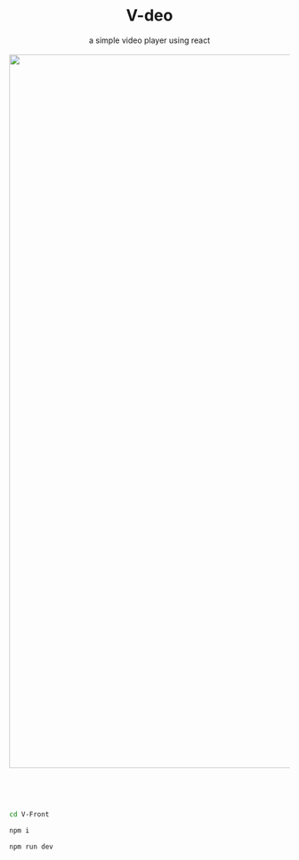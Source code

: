 <h1 align="center">V-deo</h1>
<p align="center">a simple video player using react
<br><br>
<img width="1280" alt="Screenshot 2023-03-29 130259" src="https://user-images.githubusercontent.com/114053180/228460468-7c97597d-73ea-4df7-aa31-d0c09350b21c.png">
</p>
<br><br>

```bash

cd V-Front

npm i

npm run dev

```
